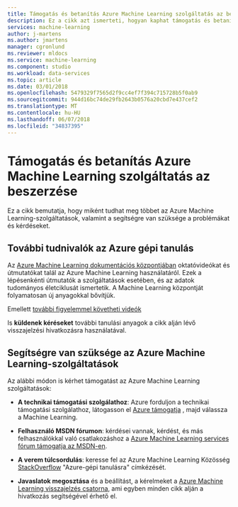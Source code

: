 ```yaml
---
title: Támogatás és betanítás Azure Machine Learning szolgáltatás az beszerzése
description: Ez a cikk azt ismerteti, hogyan kaphat támogatás és betanítás Azure Machine Learning-szolgáltatások és az Azure Machine Learning-munkaterület
services: machine-learning
author: j-martens
ms.author: jmartens
manager: cgronlund
ms.reviewer: mldocs
ms.service: machine-learning
ms.component: studio
ms.workload: data-services
ms.topic: article
ms.date: 03/01/2018
ms.openlocfilehash: 5479329f7565d2f9cc4ef7f394c715728b5f0ab9
ms.sourcegitcommit: 944d16bc74de29fb2643b0576a20cbd7e437cef2
ms.translationtype: MT
ms.contentlocale: hu-HU
ms.lasthandoff: 06/07/2018
ms.locfileid: "34837395"
---
```

# <a name="get-support-and-training-for-azure-machine-learning-services"></a>Támogatás és betanítás Azure Machine Learning szolgáltatás az beszerzése

Ez a cikk bemutatja, hogy miként tudhat meg többet az Azure Machine Learning-szolgáltatások, valamint a segítségre van szüksége a problémákat és kérdéseket. 

## <a name="learn-more-about-azure-machine-learning"></a>További tudnivalók az Azure gépi tanulás

Az [Azure Machine Learning dokumentációs központjában](../desktop-workbench/overview-what-is-azure-ml.md) oktatóvideókat és útmutatókat talál az Azure Machine Learning használatáról. Ezek a lépésenkénti útmutatók a szolgáltatások esetében, és az adatok tudományos életciklusát ismertetik. A Machine Learning központját folyamatosan új anyagokkal bővítjük. 

Emellett [további figyelemmel követheti videók](https://azure.microsoft.com/resources/videos/index/?services=machine-learning)

Is **küldenek kéréseket** további tanulási anyagok a cikk alján lévő visszajelzési hivatkozásra használatával.

## <a name="get-support-for-azure-machine-learning-services"></a>Segítségre van szüksége az Azure Machine Learning-szolgáltatások

Az alábbi módon is kérhet támogatást az Azure Machine Learning szolgáltatások:

+ **A technikai támogatási szolgálathoz**: Azure forduljon a technikai támogatási szolgálathoz, látogasson el [Azure támogatja](https://azure.microsoft.com/support/options/) , majd válassza a Machine Learning. 

+ **Felhasználó MSDN fórumon**: kérdései vannak, kérdést, és más felhasználókkal való csatlakozáshoz a [Azure Machine Learning services fórum támogatja az MSDN-en](https://social.msdn.microsoft.com/Forums/windowsdesktop/home?forum=MachineLearning).

+ **A verem túlcsordulás**: keresse fel az Azure Machine Learning Közösség [StackOverflow](https://stackoverflow.com/questions/tagged/azure-machine-learning) "Azure-gépi tanulásra" címkézését.

+ **Javaslatok megosztása** és a beállítást, a kérelmeket a [Azure Machine Learning visszajelzés csatorna](https://feedback.azure.com/forums/257792-machine-learning), ami egyben minden cikk alján a hivatkozás segítségével érhető el. 

